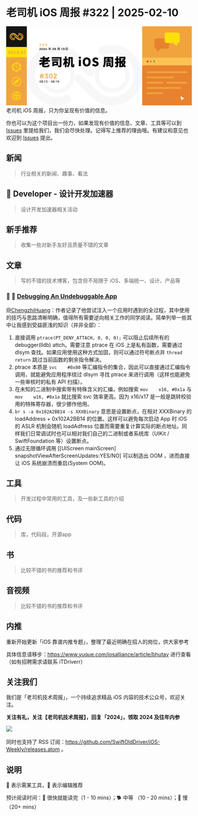 # 老司机 iOS 周报 #322 | 2025-02-10

![ios-weekly](https://github.com/SwiftOldDriver/iOS-Weekly/blob/master/assets/weekly-header/302.jpg?raw=true)
老司机 iOS 周报，只为你呈现有价值的信息。

你也可以为这个项目出一份力，如果发现有价值的信息、文章、工具等可以到 [Issues](https://github.com/SwiftOldDriver/iOS-Weekly/issues) 里提给我们，我们会尽快处理。记得写上推荐的理由哦。有建议和意见也欢迎到 [Issues](https://github.com/SwiftOldDriver/iOS-Weekly/issues) 提出。

## 新闻

> 行业相关的新闻、趣事、看法

##  Developer - 设计开发加速器

> 设计开发加速器相关活动

## 新手推荐

> 收集一些对新手友好且质量不错的文章

## 文章

> 写的不错的技术博客，包含但不局限于 iOS、多端统一、设计、产品等

### 🌟 🐢 [Debugging An Undebuggable App](https://bryce.co/undebuggable/)

[@ChengzhiHuang](https://github.com/ChengzhiHuang)：作者记录了他尝试注入一个应用时遇到的全过程，其中使用的技巧与思路清晰明确，值得所有需要逆向相关工作的同学阅读。简单列举一些其中让我感到受益匪浅的知识（并非全部）：
1. 直接调用 ``ptrace(PT_DENY_ATTACH, 0, 0, 0);`` 可以阻止后续所有的 debugger(lldb) attch。需要注意 ptrace 在 iOS 上是私有函数，需要通过 dlsym 查找。如果应用使用这种方式加固，则可以通过符号断点并 ``thread return`` 跳过当前函数的剩余指令解决。
2. ptrace 本质是 ``svc    #0x80`` 等汇编指令的集合，因此可以直接通过汇编指令调用，就能避免应用程序绕过 dlsym 寻找 ptrace 来进行调用（这样也能避免一些审核时的私有 API 扫描）。
3. 在未知的二进制中搜索带有特殊含义的汇编，例如搜索 ``mov    x16, #0x1a`` 与 ``mov    w16, #0x1a`` 就比搜索 svc 效率更高。因为 x16/x17 是一般是跳转校验用的特殊寄存器，很少挪作他用。
4. ``br s -a 0x102A2BB14 -s XXXBinary`` 意思是设置断点，在相对 XXXBinary 的 loadAddress + 0x102A2BB14 的位置。这样可以避免每次启动 App 时 iOS 的 ASLR 机制会随机 loadAdfress 位置而需要重复计算实际的断点地址。同样我们日常调试时也可以相对我们自己的二进制或者系统库（UIKit / SwiftFoundation 等）设置断点。
5. 通过无限循环调用 [[UIScreen mainScreen] snapshotViewAfterScreenUpdates:YES/NO] 可以制造出 OOM ，进而直接让 iOS 系统崩溃而重启(System OOM)。

## 工具

> 开发过程中常用的工具，及一些新工具的介绍

## 代码

> 库，代码段，开源app

## 书

> 比较不错的书的推荐和书评

## 音视频

> 比较不错的书的推荐和书评

## 内推

重新开始更新「iOS 靠谱内推专题」，整理了最近明确在招人的岗位，供大家参考

具体信息请移步：https://www.yuque.com/iosalliance/article/bhutav 进行查看（如有招聘需求请联系 iTDriverr）

## 关注我们

我们是「老司机技术周报」，一个持续追求精品 iOS 内容的技术公众号，欢迎关注。

**关注有礼，关注【老司机技术周报】，回复「2024」，领取 2024 及往年内参**

![](https://github.com/SwiftOldDriver/iOS-Weekly/blob/master/assets/qrcode_for_wechat.jpg?raw=true)

同时也支持了 RSS 订阅：https://github.com/SwiftOldDriver/iOS-Weekly/releases.atom 。

## 说明

🚧 表示需某工具，🌟 表示编辑推荐

预计阅读时间：🐎 很快就能读完（1 - 10 mins）；🐕 中等 （10 - 20 mins）；🐢 慢（20+ mins）
